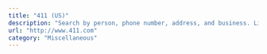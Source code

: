 ```yaml
---
title: "411 (US)"
description: "Search by person, phone number, address, and business. Limited free info, premium data upsell."
url: "http://www.411.com"
category: "Miscellaneous"
---
```


